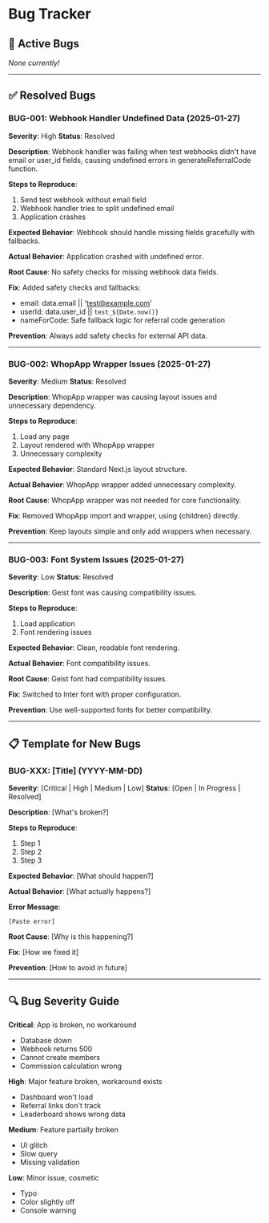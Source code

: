 # Bug Tracker

## 🐛 Active Bugs

*None currently!*

---

## ✅ Resolved Bugs

### BUG-001: Webhook Handler Undefined Data (2025-01-27)
**Severity**: High
**Status**: Resolved

**Description**:
Webhook handler was failing when test webhooks didn't have email or user_id fields, causing undefined errors in generateReferralCode function.

**Steps to Reproduce**:
1. Send test webhook without email field
2. Webhook handler tries to split undefined email
3. Application crashes

**Expected Behavior**:
Webhook should handle missing fields gracefully with fallbacks.

**Actual Behavior**:
Application crashed with undefined error.

**Root Cause**:
No safety checks for missing webhook data fields.

**Fix**:
Added safety checks and fallbacks:
- email: data.email || 'test@example.com'
- userId: data.user_id || `test_${Date.now()}`
- nameForCode: Safe fallback logic for referral code generation

**Prevention**:
Always add safety checks for external API data.

---

### BUG-002: WhopApp Wrapper Issues (2025-01-27)
**Severity**: Medium
**Status**: Resolved

**Description**:
WhopApp wrapper was causing layout issues and unnecessary dependency.

**Steps to Reproduce**:
1. Load any page
2. Layout rendered with WhopApp wrapper
3. Unnecessary complexity

**Expected Behavior**:
Standard Next.js layout structure.

**Actual Behavior**:
WhopApp wrapper added unnecessary complexity.

**Root Cause**:
WhopApp wrapper was not needed for core functionality.

**Fix**:
Removed WhopApp import and wrapper, using {children} directly.

**Prevention**:
Keep layouts simple and only add wrappers when necessary.

---

### BUG-003: Font System Issues (2025-01-27)
**Severity**: Low
**Status**: Resolved

**Description**:
Geist font was causing compatibility issues.

**Steps to Reproduce**:
1. Load application
2. Font rendering issues

**Expected Behavior**:
Clean, readable font rendering.

**Actual Behavior**:
Font compatibility issues.

**Root Cause**:
Geist font had compatibility issues.

**Fix**:
Switched to Inter font with proper configuration.

**Prevention**:
Use well-supported fonts for better compatibility.

---

## 📋 Template for New Bugs

### BUG-XXX: [Title] (YYYY-MM-DD)
**Severity**: [Critical | High | Medium | Low]
**Status**: [Open | In Progress | Resolved]

**Description**:
[What's broken?]

**Steps to Reproduce**:
1. Step 1
2. Step 2
3. Step 3

**Expected Behavior**:
[What should happen?]

**Actual Behavior**:
[What actually happens?]

**Error Message**:
```
[Paste error]
```

**Root Cause**:
[Why is this happening?]

**Fix**:
[How we fixed it]

**Prevention**:
[How to avoid in future]

---

## 🔍 Bug Severity Guide

**Critical**: App is broken, no workaround
- Database down
- Webhook returns 500
- Cannot create members
- Commission calculation wrong

**High**: Major feature broken, workaround exists
- Dashboard won't load
- Referral links don't track
- Leaderboard shows wrong data

**Medium**: Feature partially broken
- UI glitch
- Slow query
- Missing validation

**Low**: Minor issue, cosmetic
- Typo
- Color slightly off
- Console warning
